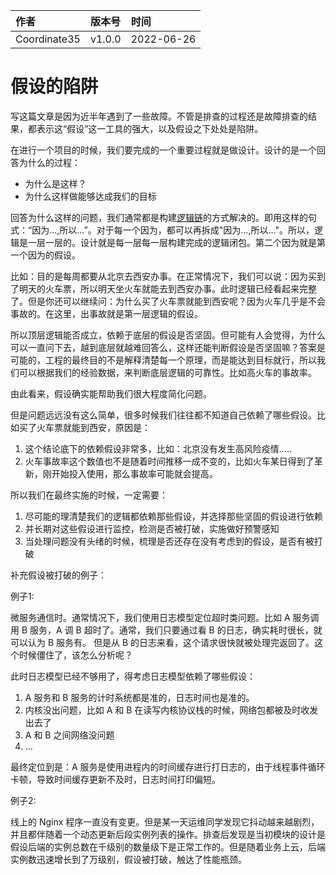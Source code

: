 | 作者         | 版本号 | 时间      |
| :----------- | :----- | :-------- |
| Coordinate35 | v1.0.0 | 2022-06-26 |

# 假设的陷阱

写这篇文章是因为近半年遇到了一些故障。不管是排查的过程还是故障排查的结果，都表示这“假设”这一工具的强大，以及假设之下处处是陷阱。

在进行一个项目的时候，我们要完成的一个重要过程就是做设计。设计的是一个回答为什么的过程：
* 为什么是这样？
* 为什么这样做能够达成我们的目标

回答为什么这样的问题，我们通常都是构建[逻辑链](../2021-09-21%20关于项目管理/关于项目管理.md)的方式解决的。即用这样的句式：“因为...,所以...”。对于每一个因为，都可以再拆成"因为...,所以..."。所以，逻辑是一层一层的。设计就是每一层每一层构建完成的逻辑闭包。第二个因为就是第一个因为的假设。

比如：目的是每周都要从北京去西安办事。在正常情况下，我们可以说：因为买到了明天的火车票，所以明天坐火车就能去到西安办事。此时逻辑已经看起来完整了。但是你还可以继续问：为什么买了火车票就能到西安呢？因为火车几乎是不会事故的。在这里，出事故就是第一层逻辑的假设。

所以顶层逻辑能否成立，依赖于底层的假设是否坚固。但可能有人会觉得，为什么可以一直问下去，越到底层就越难回答么，这样还能判断假设是否坚固嘛？答案是可能的，工程的最终目的不是解释清楚每一个原理，而是能达到目标就行，所以我们可以根据我们的经验数据，来判断底层逻辑的可靠性。比如高火车的事故率。

由此看来，假设确实能帮助我们很大程度简化问题。

但是问题远远没有这么简单，很多时候我们往往都不知道自己依赖了哪些假设。比如买了火车票就能到西安，原因是：
1. 这个结论底下的依赖假设非常多，比如：北京没有发生高风险疫情.....
2. 火车事故率这个数值也不是随着时间推移一成不变的，比如火车某日得到了革新，刚开始投入使用，那么事故率可能就会提高。


所以我们在最终实施的时候，一定需要：
1. 尽可能的理清楚我们的逻辑都依赖那些假设，并选择那些坚固的假设进行依赖
2. 并长期对这些假设进行监控，检测是否被打破，实施做好预警感知
3. 当处理问题没有头绪的时候，梳理是否还存在没有考虑到的假设，是否有被打破


补充假设被打破的例子：

例子1:

微服务通信时。通常情况下，我们使用日志模型定位超时类问题。比如 A 服务调用 B 服务，A 调 B 超时了。通常，我们只要通过看 B 的日志，确实耗时很长，就可以认为 B 服务有。 但是从 B 的日志来看，这个请求很快就被处理完返回了。这个时候僵住了，该怎么分析呢？

此时日志模型已经不够用了，得考虑日志模型依赖了哪些假设：
1. A 服务和 B 服务的计时系统都是准的，日志时间也是准的。
2. 内核没出问题，比如 A 和 B 在读写内核协议栈的时候，网络包都被及时收发出去了
3. A 和 B 之间网络没问题
4. ...

最终定位到是：A 服务是使用进程内的时间缓存进行打日志的，由于线程事件循环卡顿，导致时间缓存更新不及时，日志时间打印偏短。


例子2:

线上的  Nginx  程序一直没有变更。但是某一天运维同学发现它抖动越来越剧烈，并且都伴随着一个动态更新后段实例列表的操作。排查后发现是当初模块的设计是假设后端的实例总数在千级别的数量级下是正常工作的。但是随着业务上云，后端实例数迅速增长到了万级别，假设被打破，触达了性能瓶颈。
